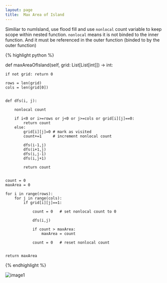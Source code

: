 ```yaml
---
layout: page
title:  Max Area of Island
---
```


Similiar to numIsland, use flood fill and use ```nonlocal``` count variable to keep scope within nested function.
```nonlocal``` means it is not binded to the inner function. And it must be referenced in the outer function (binded to by the outer function)

{% highlight python %}

def maxAreaOfIsland(self, grid: List[List[int]]) -> int:
    
    if not grid: return 0
    
    rows = len(grid)
    cols = len(grid[0])
    
    
    def dfs(i, j):
    
        nonlocal count
    
        if i<0 or i>=rows or j<0 or j>=cols or grid[i][j]==0:
            return count
        else:
            grid[i][j]=0 # mark as visited
            count+=1     # increment nonlocal count
            
            dfs(i-1,j)
            dfs(i+1,j)
            dfs(i,j-1)
            dfs(i,j+1)
        
            return count
        
    
    count = 0
    maxArea = 0
    
    for i in range(rows):
        for j in range(cols):
            if grid[i][j]==1:
                
                count = 0   # set nonlocal count to 0
                
                dfs(i,j)
                
                if count > maxArea:
                    maxArea = count
    
                count = 0   # reset nonlocal count
                
    
    return maxArea

{% endhighlight %}


![image1]()